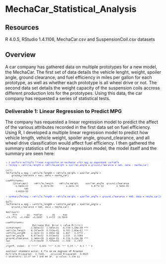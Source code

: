 # MechaCar_Statistical_Analysis

## Resources
R 4.0.5, RStudio 1.4.1106, MechaCar.csv and SuspensionCoil.csv datasets

## Overview 

A car company has gathered data on multiple prototypes for a new model, the MechaCar.  The first set of data details the vehicle lenght, weight, spoiler angle, ground clearance, and fuel efficiency in miles per gallon for each prototype, as well as whether each prototype is all wheel drive or not.  The second data set details the weight capacity of the suspension coils accross different production lots for the prototypes.  Using this data, the car company has requested a series of statistical tests.

### Deliverable 1: Linear Regression to Predict MPG

The company has requested a linear regression model to predict the affect of the various attributes recorded in the first data set on fuel efficiency.  Using R, I developed a multiple linear regression model to predict how vehicle length, vehicle weight, spoiler angle, ground_clearance, and all wheel drive classification would affect fuel efficiency.  I then gathered the summary statistics of the linear regression model; the model itself and the summary are seen here:

![mpg](Resources/mpg.png)